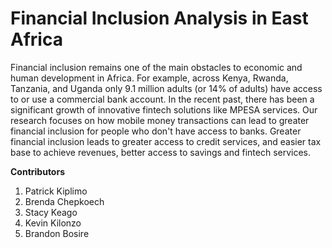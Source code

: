# Financial Inclusion Analysis in East Africa
Financial inclusion remains one of the main obstacles to economic and human development in Africa. For example, across Kenya, Rwanda, Tanzania, and Uganda only 9.1 million adults (or 14% of adults) have access to or use a commercial bank account. In the recent past, there has been a significant growth of innovative fintech solutions like MPESA services.
Our research focuses on how mobile money transactions can lead to greater financial inclusion for people who don't have access to banks. Greater financial inclusion leads to greater access to credit services, and easier tax base to achieve revenues, better access to savings and fintech services.

**Contributors**
1.	Patrick Kiplimo
2.	Brenda Chepkoech
3.	Stacy Keago
4.	Kevin Kilonzo
5.	Brandon Bosire
